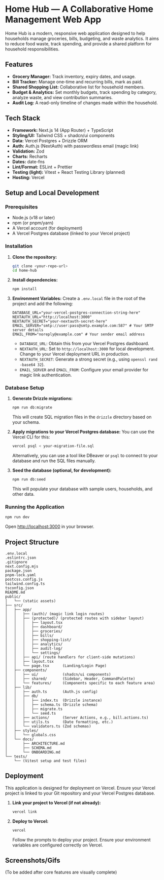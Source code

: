 # Home Hub — A Collaborative Home Management Web App

Home Hub is a modern, responsive web application designed to help households manage groceries, bills, budgeting, and waste analytics. It aims to reduce food waste, track spending, and provide a shared platform for household responsibilities.

## Features

- **Grocery Manager:** Track inventory, expiry dates, and usage.
- **Bill Tracker:** Manage one-time and recurring bills, mark as paid.
- **Shared Shopping List:** Collaborative list for household members.
- **Budget & Analytics:** Set monthly budgets, track spending by category, analyze waste, and view contribution summaries.
- **Audit Log:** A read-only timeline of changes made within the household.

## Tech Stack

- **Framework:** Next.js 14 (App Router) + TypeScript
- **Styling/UI:** Tailwind CSS + shadcn/ui components
- **Data:** Vercel Postgres + Drizzle ORM
- **Auth:** Auth.js (NextAuth) with passwordless email (magic link)
- **Validation:** Zod
- **Charts:** Recharts
- **Dates:** date-fns
- **Lint/Format:** ESLint + Prettier
- **Testing (light):** Vitest + React Testing Library (planned)
- **Hosting:** Vercel

## Setup and Local Development

### Prerequisites

- Node.js (v18 or later)
- npm (or pnpm/yarn)
- A Vercel account (for deployment)
- A Vercel Postgres database (linked to your Vercel project)

### Installation

1.  **Clone the repository:**
    ```bash
    git clone <your-repo-url>
    cd home-hub
    ```

2.  **Install dependencies:**
    ```bash
    npm install
    ```

3.  **Environment Variables:**
    Create a `.env.local` file in the root of the project and add the following:

    ```
    DATABASE_URL="your-vercel-postgres-connection-string-here"
    NEXTAUTH_URL="http://localhost:3000"
    NEXTAUTH_SECRET="your-nextauth-secret-here"
    EMAIL_SERVER="smtp://user:pass@smtp.example.com:587" # Your SMTP server details
    EMAIL_FROM="noreply@example.com" # Your sender email address
    ```
    *   `DATABASE_URL`: Obtain this from your Vercel Postgres dashboard.
    *   `NEXTAUTH_URL`: Set to `http://localhost:3000` for local development. Change to your Vercel deployment URL in production.
    *   `NEXTAUTH_SECRET`: Generate a strong secret (e.g., using `openssl rand -base64 32`).
    *   `EMAIL_SERVER` and `EMAIL_FROM`: Configure your email provider for magic link authentication.

### Database Setup

1.  **Generate Drizzle migrations:**
    ```bash
    npm run db:migrate
    ```
    This will create SQL migration files in the `drizzle` directory based on your schema.

2.  **Apply migrations to your Vercel Postgres database:**
    You can use the Vercel CLI for this:
    ```bash
    vercel psql < your-migration-file.sql
    ```
    Alternatively, you can use a tool like DBeaver or `psql` to connect to your database and run the SQL files manually.

3.  **Seed the database (optional, for development):**
    ```bash
    npm run db:seed
    ```
    This will populate your database with sample users, households, and other data.

### Running the Application

```bash
npm run dev
```

Open [http://localhost:3000](http://localhost:3000) in your browser.

## Project Structure

```
.env.local
.eslintrc.json
.gitignore
next.config.mjs
package.json
pnpm-lock.yaml
postcss.config.js
tailwind.config.ts
tsconfig.json
README.md
public/
│   └── (static assets)
├── src/
│   ├── app/
│   │   ├── (auth)/ (magic link login routes)
│   │   ├── (protected)/ (protected routes with sidebar layout)
│   │   │   ├── layout.tsx
│   │   │   ├── dashboard/
│   │   │   ├── groceries/
│   │   │   ├── bills/
│   │   │   ├── shopping-list/
│   │   │   ├── analytics/
│   │   │   ├── audit-log/
│   │   │   └── settings/
│   │   ├── api/ (route handlers for client-side mutations)
│   │   ├── layout.tsx
│   │   └── page.tsx      (Landing/Login Page)
│   ├── components/
│   │   ├── ui/           (shadcn/ui components)
│   │   ├── shared/       (Sidebar, Header, CommandPalette)
│   │   └── features/     (Components specific to each feature area)
│   ├── lib/
│   │   ├── auth.ts       (Auth.js config)
│   │   ├── db/
│   │   │   ├── index.ts  (Drizzle instance)
│   │   │   ├── schema.ts (Drizzle schema)
│   │   │   ├── migrate.ts
│   │   │   └── seed.ts
│   │   ├── actions/      (Server Actions, e.g., bill.actions.ts)
│   │   ├── utils.ts      (Date formatting, etc.)
│   │   └── validators.ts (Zod schemas)
│   ├── styles/
│   │   └── globals.css
│   └── docs/
│       ├── ARCHITECTURE.md
│       ├── SCHEMA.md
│       └── ONBOARDING.md
└── tests/
    └── (Vitest setup and test files)
```

## Deployment

This application is designed for deployment on Vercel. Ensure your Vercel project is linked to your Git repository and your Vercel Postgres database.

1.  **Link your project to Vercel (if not already):**
    ```bash
    vercel link
    ```

2.  **Deploy to Vercel:**
    ```bash
    vercel
    ```
    Follow the prompts to deploy your project. Ensure your environment variables are configured correctly on Vercel.

## Screenshots/Gifs

(To be added after core features are visually complete)